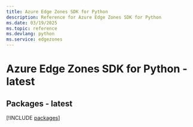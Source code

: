 ```yaml
---
title: Azure Edge Zones SDK for Python
description: Reference for Azure Edge Zones SDK for Python
ms.date: 03/19/2025
ms.topic: reference
ms.devlang: python
ms.service: edgezones
---
```

# Azure Edge Zones SDK for Python - latest
## Packages - latest
[!INCLUDE [packages](edge-zones-index.md)]